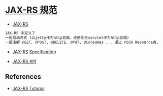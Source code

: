 # [JAX-RS 规范](https://github.com/jax-rs)

* [JAX-RS](https://github.com/eclipse-ee4j/jaxrs-api)

```md
JAX-RS 中定义了
一组启动方式 (以jetty作为http容器，还是配合servlet作为http容器)
一组注解 @GET, @POST, @DELETE, @PUT, @Consumes ... 通过 POJO Resource类, 提供Rest服务
```

* [JAX-RS Specification](https://github.com/jax-rs/spec)

* [JAX-RS API](https://github.com/eclipse-ee4j/jaxrs-api)


## References
* [JAX-RS Tutorial](https://www.mkyong.com/tutorials/jax-rs-tutorials/)